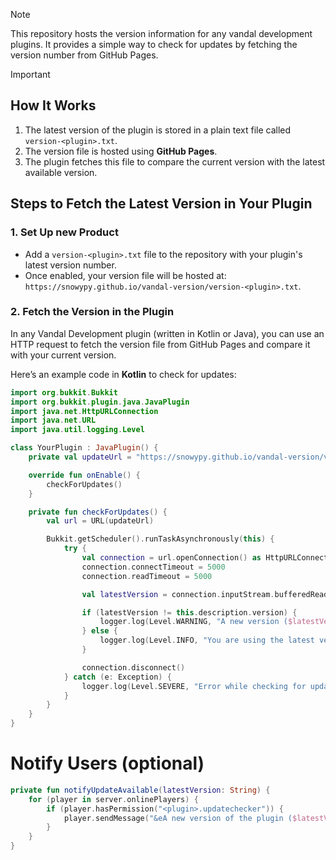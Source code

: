 

> [!NOTE]
> This repository hosts the version information for any vandal development plugins. It provides a simple way to check for updates by fetching the version number from GitHub Pages.

> [!IMPORTANT]
> ## How It Works
> 
> 1. The latest version of the plugin is stored in a plain text file called `version-<plugin>.txt`.
> 2. The version file is hosted using **GitHub Pages**.
> 3. The plugin fetches this file to compare the current version with the latest available version.

## Steps to Fetch the Latest Version in Your Plugin

### 1. Set Up new Product

- Add a `version-<plugin>.txt` file to the repository with your plugin's latest version number.
- Once enabled, your version file will be hosted at: `https://snowypy.github.io/vandal-version/version-<plugin>.txt`.

### 2. Fetch the Version in the Plugin

In any Vandal Development plugin (written in Kotlin or Java), you can use an HTTP request to fetch the version file from GitHub Pages and compare it with your current version.

Here’s an example code in **Kotlin** to check for updates:

```kotlin
import org.bukkit.Bukkit
import org.bukkit.plugin.java.JavaPlugin
import java.net.HttpURLConnection
import java.net.URL
import java.util.logging.Level

class YourPlugin : JavaPlugin() {
    private val updateUrl = "https://snowypy.github.io/vandal-version/version-<plugin>.txt"

    override fun onEnable() {
        checkForUpdates()
    }

    private fun checkForUpdates() {
        val url = URL(updateUrl)

        Bukkit.getScheduler().runTaskAsynchronously(this) {
            try {
                val connection = url.openConnection() as HttpURLConnection
                connection.connectTimeout = 5000
                connection.readTimeout = 5000

                val latestVersion = connection.inputStream.bufferedReader().readLine()

                if (latestVersion != this.description.version) {
                    logger.log(Level.WARNING, "A new version ($latestVersion) is available! You are running ${description.version}.")
                } else {
                    logger.log(Level.INFO, "You are using the latest version!")
                }

                connection.disconnect()
            } catch (e: Exception) {
                logger.log(Level.SEVERE, "Error while checking for updates: ${e.message}")
            }
        }
    }
}
```

# Notify Users (optional)

```kotlin
private fun notifyUpdateAvailable(latestVersion: String) {
    for (player in server.onlinePlayers) {
        if (player.hasPermission("<plugin>.updatechecker")) {
            player.sendMessage("&eA new version of the plugin ($latestVersion) is available!")
        }
    }
}
```
